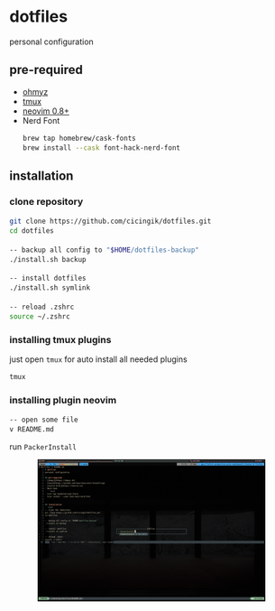 # dotfiles
personal configuration

## pre-required
- [ohmyz](https://ohmyz.sh)
- [tmux](https://github.com/tmux/tmux/wiki/Installing)
- [neovim 0.8+](https://neovim.io) 
- Nerd Font
  ```bash
  brew tap homebrew/cask-fonts
  brew install --cask font-hack-nerd-font
  ```

## installation

### clone repository
```bash
git clone https://github.com/cicingik/dotfiles.git
cd dotfiles

-- backup all config to "$HOME/dotfiles-backup"
./install.sh backup

-- install dotfiles
./install.sh symlink

-- reload .zshrc 
source ~/.zshrc
```

### installing tmux plugins
just open `tmux` for auto install all needed plugins
```bash
tmux
```

### installing plugin neovim
```bash
-- open some file
v README.md
```
run `PackerInstall`

<div align="center">
  <img width="80%" src="./docs/PackerInstall.png">
</div>
